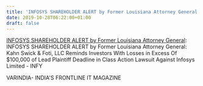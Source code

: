 ```yaml
---
title: 'INFOSYS SHAREHOLDER ALERT by Former Louisiana Attorney General'
date: 2019-10-28T06:22:00+01:00
draft: false
---
```


[INFOSYS SHAREHOLDER ALERT by Former Louisiana Attorney General](https://varindia.com/news/infosys-shareholder-alert-by-former-louisiana-attorney-general#.XbZ7AlzqLbg.blogger): INFOSYS SHAREHOLDER ALERT by Former Louisiana Attorney General: Kahn Swick & Foti, LLC Reminds Investors With Losses in Excess Of $100,000 of Lead Plaintiff Deadline in Class Action Lawsuit Against Infosys Limited - INFY  
  
VARINDIA- INDIA'S FRONTLINE IT MAGAZINE